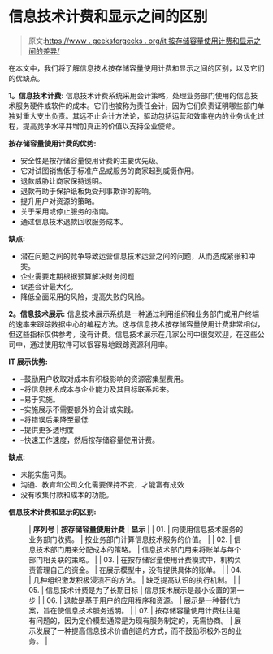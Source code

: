 # 信息技术计费和显示之间的区别

> 原文:[https://www . geeksforgeeks . org/it 按存储容量使用计费和显示之间的差异/](https://www.geeksforgeeks.org/difference-between-it-chargeback-and-showback/)

在本文中，我们将了解信息技术按存储容量使用计费和显示之间的区别，以及它们的优缺点。

**1。信息技术计费:**
信息技术计费系统采用会计策略，处理业务部门使用的信息技术服务硬件或软件的成本。它们也被称为责任会计，因为它们负责证明哪些部门单独对重大支出负责。其远不止会计方法论，驱动包括运营和效率在内的业务优化过程，提高竞争水平并增加真正的价值以支持企业使命。

**按存储容量使用计费的优势:**

*   安全性是按存储容量使用计费的主要优先级。
*   它对试图销售低于标准产品或服务的商家起到威慑作用。
*   退款威胁让商家保持透明。
*   退款有助于保护纸板免受刑事欺诈的影响。
*   提升用户对资源的策略。
*   关于采用或停止服务的指南。
*   通过信息技术退款回收服务成本。

**缺点:**

*   潜在问题之间的竞争导致运营信息技术运营之间的问题，从而造成紧张和冲突。
*   企业需要定期根据预算解决财务问题
*   误差会计最大化。
*   降低全面采用的风险，提高失败的风险。

**2。信息技术展示:**
信息技术展示系统是一种通过利用组织和业务部门或用户终端的速率来跟踪数据中心的编程方法。这与信息技术按存储容量使用计费非常相似，但这些指标仅供参考，没有计费。信息技术展示在几家公司中很受欢迎，在这些公司中，通过使用软件可以很容易地跟踪资源利用率。

**IT 展示优势:**

*   –鼓励用户收取对成本有积极影响的资源密集型费用。
*   –将信息技术成本与企业能力及其目标联系起来。
*   –易于实施。
*   –实施展示不需要额外的会计或实践。
*   –将错误后果降至最低
*   –提供更多透明度
*   –快速工作速度，然后按存储容量使用计费。

**缺点:**

*   未能实施问责。
*   沟通、教育和公司文化需要保持不变，才能富有成效
*   没有收集付款和成本的功能。

**信息技术计费和显示的区别:**

<figure class="table">

| **序列号** | **按存储容量使用计费** | **显示** |
| 01. | 向使用信息技术服务的业务部门收费。 | 按业务部门计算信息技术服务的价值。 |
| 02. | 信息技术部门用来分配成本的策略。 | 信息技术部门用来将账单与每个部门相关联的策略。 |
| 03. | 在按存储容量使用计费模式中，机构负责管理自己的资金。 | 在展示模型中，没有提供具体的账单。 |
| 04. | 几种组织激发积极浸渍石的方法。 | 缺乏提高认识的执行机制。 |
| 05. | 信息技术计费是为了长期目标 | 信息技术展示是最小设置的第一步 |
| 06. | 退款是基于用户的应用程序和资源。 | 展示是一种替代方案，旨在使信息技术服务透明。 |
| 07. | 按存储容量使用计费往往是有问题的，因为定价模型通常是为现有服务制定的，无需协商。 | 展示发展了一种提高信息技术价值创造的方式，而不鼓励积极外包的业务。 |

</figure>